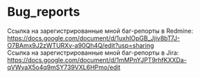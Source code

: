 # Bug_reports
Ссылка на зарегистрированные мной баг-репорты в Redmine:  
https://docs.google.com/document/d/1uxhIOpGB_Jjiv8bT7J-O7BAmx9J2zWTURXv-a90Qh4Q/edit?usp=sharing  
Ссылка на зарегистрированные мной баг-репорты в Jira:  
https://docs.google.com/document/d/1mMPnYJPT9rhfKXXDa-qVWvaX5o4q9mSY739VXL6HPmo/edit
